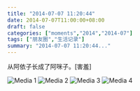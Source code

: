 ```yaml
---
title: "2014-07-07 11:20:44"
date: 2014-07-07T11:00:00+08:00
draft: false
categories: ["moments","2014","2014-07"]
tags: ["朋友圈","生活记录"]
summary: "2014-07-07 11:20:44..."
---
```


从阿依子长成了阿咪子。[害羞]

![Media 1](/Moments/photos/2014-07-07/201407071120440.jpg)
![Media 2](/Moments/photos/2014-07-07/201407071120441.jpg)
![Media 3](/Moments/photos/2014-07-07/201407071120442.jpg)
![Media 4](/Moments/photos/2014-07-07/201407071120443.jpg)

